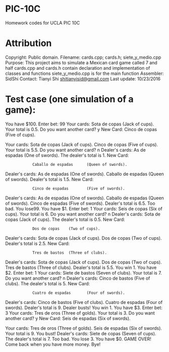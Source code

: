 # PIC-10C
Homework codes for UCLA PIC 10C

# Attribution
Copyright: Public domain.
Filename:  cards.cpp; cards.h; siete_y_medio.cpp
Purpose:   This project aims to simulate a Mexican card game called 7 and half
           cards.cpp and cards.h contain declaration and implementation of classes and functions
           siete_y_medio.cpp is for the main function
Assembler: SidShi
Contact:   Tianyi Shi shitianyisid@gmail.com
Last update: 10/23/2016



# Test case (one simulation of a game):
You have $100. Enter bet: 99
Your cards:
                Sota de copas   (Jack of cups).
Your total is 0.5. Do you want another card? y
New Card:
                Cinco de copas  (Five of cups).

Your cards:
                Sota de copas   (Jack of cups).
                Cinco de copas  (Five of cups).
Your total is 5.5. Do you want another card? n
Dealer's cards:
                As de espadas   (One of swords).
The dealer's total is 1.
New Card:

                Caballo de espadas      (Queen of swords).

Dealer's cards:
                As de espadas   (One of swords).
                Caballo de espadas      (Queen of swords).
Dealer's total is 1.5.
New Card:

                Cinco de espadas        (Five of swords).

Dealer's cards:
                As de espadas   (One of swords).
                Caballo de espadas      (Queen of swords).
                Cinco de espadas        (Five of swords).
Dealer's total is 6.5.
Too bad. You lose99.
You have $1. Enter bet: 1
Your cards:
                Seis de copas   (Six of cups).
Your total is 6. Do you want another card? n
Dealer's cards:
                Sota de copas   (Jack of cups).
The dealer's total is 0.5.
New Card:

                Dos de copas    (Two of cups).

Dealer's cards:
                Sota de copas   (Jack of cups).
                Dos de copas    (Two of cups).
Dealer's total is 2.5.
New Card:

                Tres de bastos  (Three of clubs).

Dealer's cards:
                Sota de copas   (Jack of cups).
                Dos de copas    (Two of cups).
                Tres de bastos  (Three of clubs).
Dealer's total is 5.5.
You win 1.
You have $2. Enter bet: 1
Your cards:
                Siete de bastos (Seven of clubs).
Your total is 7. Do you want another card? n
Dealer's cards:
                Cinco de bastos (Five of clubs).
The dealer's total is 5.
New Card:

                Cuatro de espadas       (Four of swords).

Dealer's cards:
                Cinco de bastos (Five of clubs).
                Cuatro de espadas       (Four of swords).
Dealer's total is 9.
Dealer busts!
You win 1.
You have $3. Enter bet: 3
Your cards:
                Tres de oros    (Three of golds).
Your total is 3. Do you want another card? y
New Card:
                Seis de espadas (Six of swords).

Your cards:
                Tres de oros    (Three of golds).
                Seis de espadas (Six of swords).
Your total is 9. You bust!
Dealer's cards:
                Siete de copas  (Seven of cups).
The dealer's total is 7.
Too bad. You lose 3.
You have $0. GAME OVER!
Come back when you have more money.
Bye!
